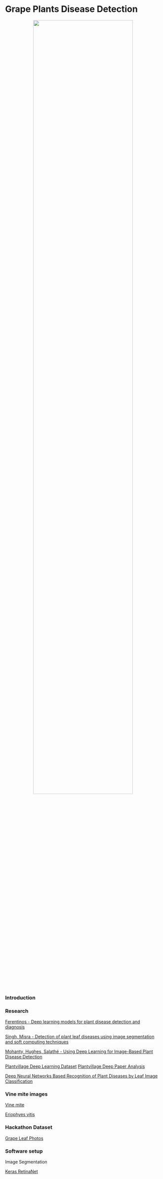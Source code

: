 # Grape Plants Disease Detection

<p align=center>
	<img width=80% src="images/hero.png"/>
</p>

### Introduction



### Research

[Ferentinos - Deep learning models for plant disease detection and diagnosis](https://www.sciencedirect.com/science/article/pii/S0168169917311742)

[Singh, Misra - Detection of plant leaf diseases using image
segmentation and soft computing techniques](https://www.sciencedirect.com/science/article/pii/S2214317316300154)

[Mohanty, Hughes, Salathé - Using Deep Learning for Image-Based Plant Disease Detection](https://www.ncbi.nlm.nih.gov/pmc/articles/PMC5032846/)

[Plantvillage Deep Learning Dataset](https://github.com/salathegroup/plantvillage_deeplearning_paper_dataset)
[Plantvillage Deep Paper Analysis](https://github.com/salathegroup/plantvillage_deeplearning_paper_analysis)


[Deep Neural Networks Based Recognition of Plant Diseases by Leaf Image Classification](https://www.ncbi.nlm.nih.gov/pmc/articles/PMC4934169/)

### Vine mite images

[Vine mite](https://www.google.com/search?q=Vine+mite+images&rlz=1C1GGRV_enUS754US754&source=lnms&tbm=isch&sa=X&ved=0ahUKEwil4dHt-6PdAhXKxlkKHYO8B4sQ_AUICigB&biw=1191&bih=645)

[Eriophyes vitis](https://www.google.com/search?q=Eriophyes+vitis&source=lnms&tbm=isch&sa=X&ved=0ahUKEwj53tX9_KPdAhUvwlkKHUJ3D20Q_AUICigB&biw=1920&bih=984)


### Hackathon Dataset

[Grape Leaf Photos](https://drive.google.com/drive/folders/1rdMQr_yYRfk0vHSwFqh1YwZN-M-fd3_K)

### Software setup

Image Segmentation

[Keras RetinaNet](https://github.com/fizyr/keras-retinanet)


